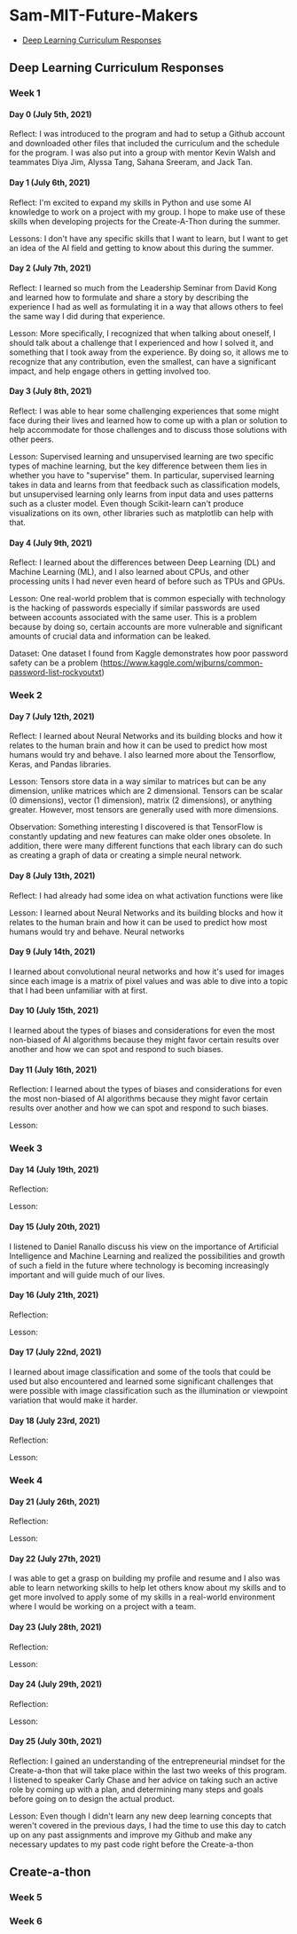 # Sam-MIT-Future-Makers

- [Deep Learning Curriculum Responses](#deep-learning-curriculum-responses)

## Deep Learning Curriculum Responses

### Week 1

#### Day 0 (July 5th, 2021)

Reflect: I was introduced to the program and had to setup a Github account and downloaded other files that included the curriculum and the schedule for the program. I was also put into a group with mentor Kevin Walsh and teammates Diya Jim, Alyssa Tang, Sahana Sreeram, and Jack Tan.

#### Day 1 (July 6th, 2021)
Reflect: I'm excited to expand my skills in Python and use some AI knowledge to work on a project with my group. I hope to make use of these skills when developing projects for the Create-A-Thon during the summer.

Lessons: I don't have any specific skills that I want to learn, but I want to get an idea of the AI field and getting to know about this during the summer.

#### Day 2 (July 7th, 2021)
Reflect: I learned so much from the Leadership Seminar from David Kong and learned how to formulate and share a story by describing the experience I had as well as formulating it in a way that allows others to feel the same way I did during that experience. 

Lesson: More specifically, I recognized that when talking about oneself, I should talk about a challenge that I experienced and how I solved it, and something that I took away from the experience. By doing so, it allows me to recognize that any contribution, even the smallest, can have a significant impact, and help engage others in getting involved too.

#### Day 3 (July 8th, 2021)
Reflect: I was able to hear some challenging experiences that some might face during their lives and learned how to come up with a plan or solution to help accommodate for those challenges and to discuss those solutions with other peers.

Lesson: Supervised learning and unsupervised learning are two specific types of machine learning, but the key difference between them lies in whether you have to "supervise" them. In particular, supervised learning takes in data and learns from that feedback such as classification models, but unsupervised learning only learns from input data and uses patterns such as a cluster model. Even though Scikit-learn can't produce visualizations on its own, other libraries such as matplotlib can help with that.

#### Day 4 (July 9th, 2021)
Reflect: I learned about the differences between Deep Learning (DL) and Machine Learning (ML), and I also learned about CPUs, and other processing units I had never even heard of before such as TPUs and GPUs.

Lesson: One real-world problem that is common especially with technology is the hacking of passwords especially if similar passwords are used between accounts associated with the same user. This is a problem because by doing so, certain accounts are more vulnerable and significant amounts of crucial data and information can be leaked.

Dataset: One dataset I found from Kaggle demonstrates how poor password safety can be a problem (https://www.kaggle.com/wjburns/common-password-list-rockyoutxt)

### Week 2

#### Day 7 (July 12th, 2021)
Reflect: I learned about Neural Networks and its building blocks and how it relates to the human brain and how it can be used to predict how most humans would try and behave. I also learned more about the Tensorflow, Keras, and Pandas libraries.

Lesson: Tensors store data in a way similar to matrices but can be any dimension, unlike matrices which are 2 dimensional. Tensors can be scalar (0 dimensions), vector (1 dimension), matrix (2 dimensions), or anything greater. However, most tensors are generally used with more dimensions.

Observation: Something interesting I discovered is that TensorFlow is constantly updating and new features can make older ones obsolete. In addition, there were many different functions that each library can do such as creating a graph of data or creating a simple neural network.

#### Day 8 (July 13th, 2021)
Reflect: I had already had some idea on what activation functions were like

Lesson: I learned about Neural Networks and its building blocks and how it relates to the human brain and how it can be used to predict how most humans would try and behave. Neural networks

#### Day 9 (July 14th, 2021)

I learned about convolutional neural networks and how it's used for images since each image is a matrix of pixel values and was able to dive into a topic that I had been unfamiliar with at first.

#### Day 10 (July 15th, 2021)

I learned about the types of biases and considerations for even the most non-biased of AI algorithms because they might favor certain results over another and how we can spot and respond to such biases.

#### Day 11 (July 16th, 2021)
Reflection: I learned about the types of biases and considerations for even the most non-biased of AI algorithms because they might favor certain results over another and how we can spot and respond to such biases.

Lesson:

### Week 3

#### Day 14 (July 19th, 2021)

Reflection: 

Lesson:

#### Day 15 (July 20th, 2021)

I listened to Daniel Ranallo discuss his view on the importance of Artificial Intelligence and Machine Learning and realized the possibilities and growth of such a field in the future where technology is becoming increasingly important and will guide much of our lives.

#### Day 16 (July 21th, 2021)

Reflection:

Lesson:

#### Day 17 (July 22nd, 2021)
I learned about image classification and some of the tools that could be used but also encountered and learned some significant challenges that were possible with image classification such as the illumination or viewpoint variation that would make it harder.

#### Day 18 (July 23rd, 2021)

Reflection:

Lesson:

### Week 4

#### Day 21 (July 26th, 2021)

Reflection:

Lesson:

#### Day 22 (July 27th, 2021)
I was able to get a grasp on building my profile and resume and I also was able to learn networking skills to help let others know about my skills and to get more involved to apply some of my skills in a real-world environment where I would be working on a project with a team.

#### Day 23 (July 28th, 2021)

Reflection:

Lesson:

#### Day 24 (July 29th, 2021)

Reflection:

Lesson:

#### Day 25 (July 30th, 2021)
Reflection: I gained an understanding of the entrepreneurial mindset for the Create-a-thon that will take place within the last two weeks of this program. I listened to speaker Carly Chase and her advice on taking such an active role by coming up with a plan, and determining many steps and goals before going on to design the actual product.

Lesson: Even though I didn't learn any new deep learning concepts that weren't covered in the previous days, I had the time to use this day to catch up on any past assignments and improve my Github and make any necessary updates to my past code right before the Create-a-thon

## Create-a-thon

### Week 5

### Week 6
